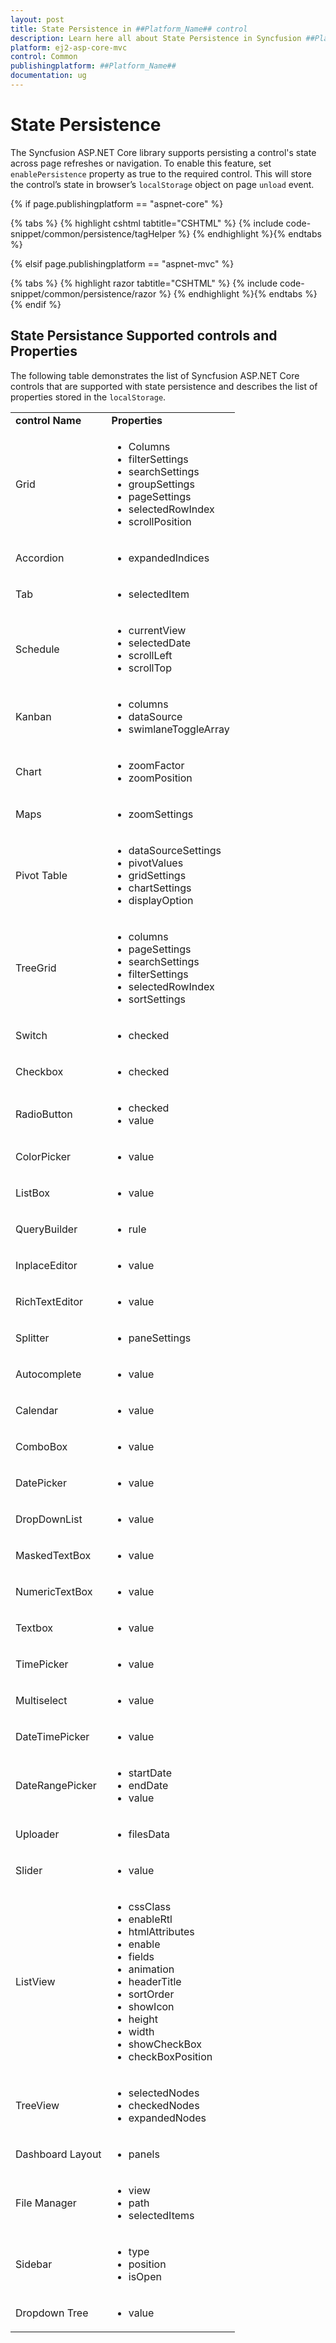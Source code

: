 ```yaml
---
layout: post
title: State Persistence in ##Platform_Name## control
description: Learn here all about State Persistence in Syncfusion ##Platform_Name## control of Syncfusion Essential JS 2 and more.
platform: ej2-asp-core-mvc
control: Common
publishingplatform: ##Platform_Name##
documentation: ug
---
```


# State Persistence

The Syncfusion ASP.NET Core library supports persisting a control's state across page refreshes or navigation. To enable this feature, set `enablePersistence` property as true to the required control. This will store the control’s state in browser’s `localStorage` object on page `unload` event.

{% if page.publishingplatform == "aspnet-core" %}

{% tabs %}
{% highlight cshtml tabtitle="CSHTML" %}
{% include code-snippet/common/persistence/tagHelper %}
{% endhighlight %}{% endtabs %}

{% elsif page.publishingplatform == "aspnet-mvc" %}

{% tabs %}
{% highlight razor tabtitle="CSHTML" %}
{% include code-snippet/common/persistence/razor %}
{% endhighlight %}{% endtabs %}
{% endif %}

## State Persistance Supported controls and Properties

The following table demonstrates the list of Syncfusion ASP.NET Core controls that are supported with state persistence and describes the list of properties stored in the `localStorage`.

<!-- markdownlint-disable MD033 -->
<table>
<tr>
<td><b>control Name</b></td>
<td><b>Properties</b></td>
</tr>
<tr>
<td>Grid</td>
<td>
<ul>
<li>Columns</li>
<li>filterSettings</li>
<li>searchSettings</li>
<li>groupSettings</li>
<li>pageSettings</li>
<li>selectedRowIndex</li>
<li>scrollPosition</li>
</ul>
</td>
</tr>
<tr>
<td>Accordion</td>
<td>
<ul>
<li>expandedIndices</li>
</ul>
</td>
</tr>
<tr>
<td>Tab</td>
<td>
<ul>
<li>selectedItem</li>
</ul>
</td>
</tr>
<tr>
<td>Schedule</td>
<td>
<ul>
<li>currentView</li>
<li>selectedDate</li>
<li>scrollLeft</li>
<li>scrollTop</li>
</ul>
</td>
</tr>
<tr>
<td>Kanban</td>
<td>
<ul>
<li>columns</li>
<li>dataSource</li>
<li>swimlaneToggleArray</li>
</ul>
</td>
</tr>
<tr>
<td>Chart</td>
<td>
<ul>
<li>zoomFactor</li>
<li>zoomPosition</li>
</ul>
</td>
</tr>
<tr>
<td>Maps</td>
<td>
<ul>
<li>zoomSettings</li>
</ul>
</td>
</tr>
<tr>
<td>Pivot Table</td>
<td>
<ul>
<li>dataSourceSettings</li>
<li>pivotValues</li>
<li>gridSettings</li>
<li>chartSettings</li>
<li>displayOption</li>
</ul>
</td>
</tr>
<tr>
<td>TreeGrid</td>
<td>
<ul>
<li>columns</li>
<li>pageSettings</li>
<li>searchSettings</li>
<li>filterSettings</li>
<li>selectedRowIndex</li>
<li>sortSettings</li>
</ul>
</td>
</tr>
<tr>
<td>Switch</td>
<td>
<ul>
<li>checked</li>
</ul>
</td>
</tr>
<tr>
<td>Checkbox</td>
<td>
<ul>
<li>checked</li>
</ul>
</td>
</tr>
<tr>
<td>RadioButton</td>
<td>
<ul>
<li>checked</li>
<li>value</li>
</ul>
</td>
</tr>
<tr>
<td>ColorPicker</td>
<td>
<ul>
<li>value</li>
</ul>
</td>
</tr>
<tr>
<td>ListBox</td>
<td>
<ul>
<li>value</li>
</ul>
</td>
</tr>
<tr>
<td>QueryBuilder</td>
<td>
<ul>
<li>rule</li>
</ul>
</td>
</tr>
<tr>
<td>InplaceEditor</td>
<td>
<ul>
<li>value</li>
</ul>
</td>
</tr>
<tr>
<td>RichTextEditor</td>
<td>
<ul>
<li>value</li>
</ul>
</td>
</tr>
<tr>
<td>Splitter</td>
<td>
<ul>
<li>paneSettings</li>
</ul>
</td>
</tr>
<tr>
<td>Autocomplete</td>
<td>
<ul>
<li>value</li>
</ul>
</td>
</tr>
<tr>
<td>Calendar</td>
<td>
<ul>
<li>value</li>
</ul>
</td>
</tr>
<tr>
<td>ComboBox</td>
<td>
<ul>
<li>value</li>
</ul>
</td>
</tr>
<tr>
<td>DatePicker</td>
<td>
<ul>
<li>value</li>
</ul>
</td>
</tr>
<tr>
<td>DropDownList</td>
<td>
<ul>
<li>value</li>
</ul>
</td>
</tr>
<tr>
<td>MaskedTextBox</td>
<td>
<ul>
<li>value</li>
</ul>
</td>
</tr>
<tr>
<td>NumericTextBox</td>
<td>
<ul>
<li>value</li>
</ul>
</td>
</tr>
<tr>
<td>Textbox</td>
<td>
<ul>
<li>value</li>
</ul>
</td>
</tr>
<tr>
<td>TimePicker</td>
<td>
<ul>
<li>value</li>
</ul>
</td>
</tr>
<tr>
<td>Multiselect</td>
<td>
<ul>
<li>value</li>
</ul>
</td>
</tr>
<tr>
<td>DateTimePicker</td>
<td>
<ul>
<li>value</li>
</ul>
</td>
</tr>
<tr>
<td>DateRangePicker</td>
<td>
<ul>
<li>startDate</li>
<li>endDate</li>
<li>value</li>
</ul>
</td>
</tr>
<tr>
<td>Uploader</td>
<td>
<ul>
<li>filesData</li>
</ul>
</td>
</tr>
<tr>
<td>Slider</td>
<td>
<ul>
<li>value</li>
</ul>
</td>
</tr>
<tr>
<td>ListView</td>
<td>
<ul>
<li>cssClass</li>
<li>enableRtl</li>
<li>htmlAttributes</li>
<li>enable</li>
<li>fields</li>
<li>animation</li>
<li>headerTitle</li>
<li>sortOrder</li>
<li>showIcon</li>
<li>height</li>
<li>width</li>
<li>showCheckBox</li>
<li>checkBoxPosition</li>
</ul>
</td>
</tr>
<tr>
<td>TreeView</td>
<td>
<ul>
<li>selectedNodes</li>
<li>checkedNodes</li>
<li>expandedNodes</li>
</ul>
</td>
</tr>
<tr>
<td>Dashboard Layout</td>
<td>
<ul>
<li>panels</li>
</ul>
</td>
</tr>
<tr>
<td>File Manager</td>
<td>
<ul>
<li>view</li>
<li>path</li>
<li>selectedItems</li>
</ul>
</td>
</tr>
<tr>
<td>Sidebar</td>
<td>
<ul>
<li>type</li>
<li>position</li>
<li>isOpen</li>
</ul>
</td>
</tr>
<tr>
<td>Dropdown Tree</td>
<td>
<ul>
<li>value</li>
</ul>
</td>
</tr>
</table>
<!-- markdownlint-enable MD033 -->
